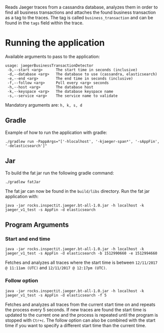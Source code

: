 Reads Jaeger traces from a cassandra database, analyzes them in order to find all business transactions and attaches the found 
business transaction as a tag to the traces. 
The tag is called `business_transaction` and can be found in the `tags` field within the trace.

# Running the application

Available arguments to pass to the application:
```
usage: jaegerBusinessTransactionDetector
 -b,--start <arg>      The start time in seconds (inclusive)
 -d,--database <arg>   The database to use (cassandra, elasticsearch)
 -e,--end <arg>        The end time in seconds (inclusive)
 -f,--follow <arg>     Poll every <arg> seconds
 -h,--host <arg>       The database host
 -k,--keyspace <arg>   The database keyspace name
 -s,--service <arg>    The service name to validate
```

Mandatory arguments are: `h, k, s, d`

## Gradle 
Example of how to run the application with gradle:

`./gradlew run -PappArgs="['-hlocalhost', '-kjaeger-span*', '-sAppFin', '-delasticsearch']"`

## Jar

To build the fat jar run the following gradle command:

`./gradlew fatJar `

The fat jar can now be found in the `build/libs` directory.
Run the fat jar application with:

`java -jar rocks.inspectit.jaeger.bt-all-1.0.jar -h localhost -k jaeger_v1_test -s AppFin -d elasticsearch`

## Program Arguments
### Start and end time
`java -jar rocks.inspectit.jaeger.bt-all-1.0.jar -h localhost -k jaeger_v1_test -s AppFin -d elasticsearch -b 1512990660 -e 1512994660`

Fetches and analyzes all traces where the start time is between `12/11/2017 @ 11:11am (UTC)` and `12/11/2017 @ 12:17pm (UTC)`.

### Follow option
`java -jar rocks.inspectit.jaeger.bt-all-1.0.jar -h localhost -k jaeger_v1_test -s AppFin -d elasticsearch -f 5`

Fetches and analyzes all traces from the current start time on and repeats the process every 5 seconds.
If new traces are found the start time is updated to the current one and the process is repeated until the program is stopped with `Ctr+c`.
The follow option can also be combined with the start time if you want to specify a different start time than the current time.